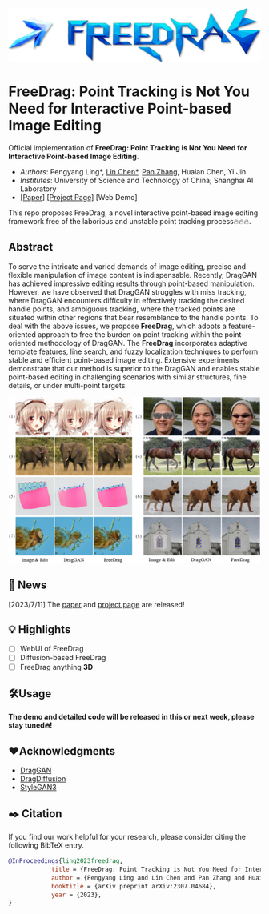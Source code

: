 <p align="center">
  <img src="./resources/logo2.png">
</p>

# FreeDrag: Point Tracking is Not You Need for Interactive Point-based Image Editing

<!-- <div style="display: flex; flex-wrap: wrap; gap: 10px; text-align: center; justify-content: center;">
  <div class="img-with-text">
      <img width="240" height="240" src="./resources/examples/elephant_53/original_clear.png" />
      <figcaption style="font-size:20px">Original</figcaption>
  </div>
  <div class="img-with-text">
      <img width="240" height="240" src="./resources/examples/elephant_53/original_edit.png" />
      <figcaption style="font-size:20px">User edit</figcaption>
  </div>
  <div class="video-with-text">
      <video width="240" height="240" controls>
          <source src="./resources/examples/elephant_53/DragGAN.mp4">
      </video>
      <figcaption style="font-size:20px">DragGAN</figcaption>
  </div>
  <div class="video-with-text">
      <video width="240" height="240" controls>
          <source src="./resources/examples/elephant_53/FreeDrag.mp4">
      </video>
      <figcaption style="font-size:20px">FreeDrag</figcaption>
  </div>
</div>

<br>

<div style="display: flex; flex-wrap: wrap; gap: 10px; text-align: center; justify-content: center;">
  <div class="img-with-text">
      <img width="240" height="240" src="./resources/examples/face_233/original_clear.png" />
      <figcaption style="font-size:20px">Original</figcaption>
  </div>
  <div class="img-with-text">
      <img width="240" height="240" src="./resources/examples/face_233/original_edit.png" />
      <figcaption style="font-size:20px">User edit</figcaption>
  </div>
  <div class="video-with-text">
      <video width="240" height="240" controls>
          <source src="./resources/examples/face_233/DragGAN.mp4">
      </video>
      <figcaption style="font-size:20px">DragGAN</figcaption>
  </div>
  <div class="video-with-text">
      <video width="240" height="240" controls>
          <source src="./resources/examples/face_233/FreeDrag.mp4">
      </video>
      <figcaption style="font-size:20px">FreeDrag</figcaption>
  </div>
</div> -->

Official implementation of **FreeDrag: Point Tracking is Not You Need for Interactive Point-based Image Editing**.
- *Authors*: Pengyang Ling*, [Lin Chen*](https://lin-chen.site), [Pan Zhang](https://panzhang0212.github.io/), Huaian Chen, Yi Jin
- *Institutes*: University of Science and Technology of China; Shanghai AI Laboratory
- [[Paper]](https://arxiv.org/abs/2307.04684) [[Project Page]](https://lin-chen.site/projects/freedrag) [Web Demo]

This repo proposes FreeDrag, a novel interactive point-based image editing framework free of the laborious and unstable point tracking process🔥🔥🔥.

## Abstract
To serve the intricate and varied demands of image editing, precise and flexible manipulation of image content is indispensable. Recently, DragGAN has achieved impressive editing results through point-based manipulation. 
However, we have observed that DragGAN struggles with miss tracking, where DragGAN encounters difficulty in effectively tracking the desired handle points, and ambiguous tracking, where the tracked points are situated within other regions that bear resemblance to the handle points. To deal with the above issues, we propose **FreeDrag**, which adopts a feature-oriented approach to free the burden on point tracking within the point-oriented methodology of DragGAN. The **FreeDrag** incorporates adaptive template features, line search, and fuzzy localization techniques to perform stable and efficient point-based image editing. Extensive experiments demonstrate that our method is superior to the DragGAN and enables stable point-based editing in challenging scenarios with similar structures, fine details, or under multi-point targets. 

![](resources/fig1.png)

## 📜 News
[2023/7/11] The [paper](https://arxiv.org/abs/2307.04684) and [project page](https://lin-chen.site/projects/freedrag) are released!

## 💡 Highlights
- [ ] WebUI of FreeDrag
- [ ] Diffusion-based FreeDrag
- [ ] FreeDrag anything **3D**

## 🛠️Usage
**The demo and detailed code will be released in this or next week, please stay tuned🔥!**

## ❤️Acknowledgments
- [DragGAN](https://github.com/XingangPan/DragGAN/)
- [DragDiffusion](https://yujun-shi.github.io/projects/dragdiffusion.html)
- [StyleGAN3](https://github.com/NVlabs/stylegan3)

## ✒️ Citation
If you find our work helpful for your research, please consider citing the following BibTeX entry.
```bibtex
@InProceedings{ling2023freedrag,
            title = {FreeDrag: Point Tracking is Not You Need for Interactive Point-based Image Editing},
            author = {Pengyang Ling and Lin Chen and Pan Zhang and Huaian Chen and Yi Jin},
            booktitle = {arXiv preprint arXiv:2307.04684},
            year = {2023},
}
```
